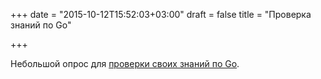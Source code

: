 +++
date = "2015-10-12T15:52:03+03:00"
draft = false
title = "Проверка знаний по Go"

+++

<p>Небольшой опрос для <a href="http://dotquiz.io/quiz0001.html">проверки своих знаний по Go</a>.</p>

